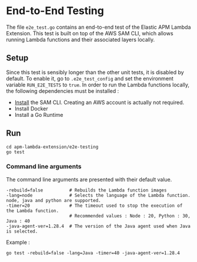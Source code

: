 # End-to-End Testing

The file `e2e_test.go` contains an end-to-end test of the Elastic APM Lambda Extension. This test is built on top of the AWS SAM CLI, which allows running Lambda functions and their associated layers locally.

## Setup

Since this test is sensibly longer than the other unit tests, it is disabled by default. To enable it, go to `.e2e_test_config` and set the environment variable `RUN_E2E_TESTS` to `true`.
In order to run the Lambda functions locally, the following dependencies must be installed : 
- [Install](https://docs.aws.amazon.com/serverless-application-model/latest/developerguide/serverless-sam-cli-install.html) the SAM CLI. Creating an AWS account is actually not required.
- Install Docker
- Install a Go Runtime

## Run

```shell
cd apm-lambda-extension/e2e-testing
go test
```

### Command line arguments 
The command line arguments are presented with their default value.
```shell
-rebuild=false          # Rebuilds the Lambda function images
-lang=node              # Selects the language of the Lambda function. node, java and python are supported.
-timer=20               # The timeout used to stop the execution of the Lambda function.
                        # Recommended values : Node : 20, Python : 30, Java : 40
-java-agent-ver=1.28.4  # The version of the Java agent used when Java is selected.
```

Example :
```shell
go test -rebuild=false -lang=Java -timer=40 -java-agent-ver=1.28.4
```

